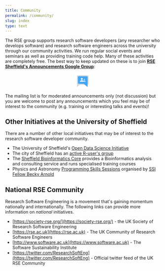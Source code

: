 ```yaml
---
title: Community
permalink: /community/
slug: index
type: text
---
```


The RSE group supports research software developers (any researcher who develops software) and research software engineers
across the university through our community activities.
We run regular social events and seminars
as well as providing training code help.
Many of these activities are completely free.
The best way to keep updated on these is to 
join [**RSE Sheffield's Announcements Google Group**](https://groups.google.com/a/sheffield.ac.uk/forum/#!forum/rse-group):

<a href="https://groups.google.com/a/sheffield.ac.uk/forum/#!forum/rse-group">
<img src="/assets/images/google-group.png" alt="RSE Sheffield Announcement Google Group" style="display: block; margin-left: auto; margin-right: auto; width: 10%;" />
</a>

The mailing list is for moderated announcements only (not discussion) but
you are welcome to post any announcements which you feel may be of interest to the community
(e.g. training or interesting talks and events)!


## Other Initiatives at the University of Sheffield

There are a number of other local initiatives that may be of interest to the research software developer community.

* The University of Sheffield's [Open Data Science Initiative](http://opendsi.cc)
* The city of Sheffield has an [active R-user's group](https://sheffieldr.github.io/)
* The [Sheffield Bioinformatics Core](http://sbc.shef.ac.uk) provides a Bioinformatics analysis and consulting service and runs specialised training courses
* Physics and Astronomy [Programming Skills Sessions](https://www.sheffield.ac.uk/physics/news/programming-skills-sessions) organised by [SSI Fellow Becky Arnold](/blog/ssi-2018)

## National RSE Community

Research Software Engineering is a movement that's gaining momentum nationally and internationally.
The following links can provide more information on *national* initiatives.

* [https://society-rse.org/](https://society-rse.org/) - the UK Society of Research Software Engineering
* [https://rse.ac.uk](https://rse.ac.uk) - The UK Community of Research Software Engineers
* [http://www.software.ac.uk](https://www.software.ac.uk) - The Software Sustainability Institute
* [https://twitter.com/ResearchSoftEng](https://twitter.com/ResearchSoftEng) - Official twitter feed of the UK RSE Community
